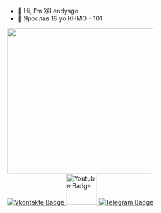 - 👋 Hi, I’m @Lendysgo
- 👀 Ярослав 18 yo КНМО - 101
<!---
Lendysgo/Lendysgo is a ✨ special ✨ repository because its `README.md` (this file) appears on your GitHub profile.
You can click the Preview link to take a look at your changes.
--->

<div id="header" align="left">
  <img src="https://media4.giphy.com/media/eR7OEDQDyA7Cg/giphy.gif?cid=790b76112935100f3ecc4cb027bac254b7aed7eb72fe3c0a&rid=giphy.gif&ct=g" width="330"/>
</div>
<div id="badges">
  <a href="https://vk.com/cursedxdd">
    <img src="https://img.shields.io/badge/VK-cursedxdd-blue?logo=VK&logoColor=white" alt="Vkontakte Badge"/>
  </a>
  <a href="https://www.youtube.com/channel/UCZs-HItl9B3Qy4AiPDnWCFw">
    <img src="https://img.shields.io/badge/YouTube-red?style=for-the-badge&logo=youtube&logoColor=white" alt="Youtube Badge" width="70"/>
  </a>
  <a href="https://t.me/lendyszz">
    <img src="https://img.shields.io/badge/telegram-black?logo=telegram&logoColor=white" alt="Telegram Badge"/>
  </a>
</div>
